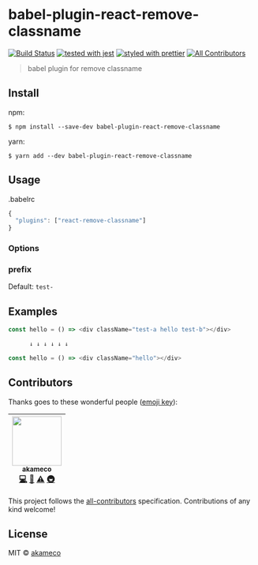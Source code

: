 # babel-plugin-react-remove-classname

[![Build Status](https://travis-ci.org/akameco/babel-plugin-react-remove-classname.svg?branch=master)](https://travis-ci.org/akameco/babel-plugin-react-remove-classname)
[![tested with jest](https://img.shields.io/badge/tested_with-jest-99424f.svg)](https://github.com/facebook/jest)
[![styled with prettier](https://img.shields.io/badge/styled_with-prettier-ff69b4.svg)](https://github.com/prettier/prettier)
[![All Contributors](https://img.shields.io/badge/all_contributors-1-orange.svg?style=flat-square)](#contributors)

> babel plugin for remove classname

## Install

npm:

```
$ npm install --save-dev babel-plugin-react-remove-classname
```

yarn:

```
$ yarn add --dev babel-plugin-react-remove-classname
```

## Usage

.babelrc

```js
{
  "plugins": ["react-remove-classname"]
}
```

### Options

### prefix

Default: `test-` <br>

## Examples

```js
const hello = () => <div className="test-a hello test-b"></div>

      ↓ ↓ ↓ ↓ ↓ ↓

const hello = () => <div className="hello"></div>
```

## Contributors

Thanks goes to these wonderful people
([emoji key](https://github.com/kentcdodds/all-contributors#emoji-key)):

<!-- ALL-CONTRIBUTORS-LIST:START - Do not remove or modify this section -->

| [<img src="https://avatars2.githubusercontent.com/u/4002137?v=4" width="100px;"/><br /><sub>akameco</sub>](http://akameco.github.io)<br />[💻](https://github.com/akameco/babel-plugin-react-remove-classname/commits?author=akameco "Code") [📖](https://github.com/akameco/babel-plugin-react-remove-classname/commits?author=akameco "Documentation") [⚠️](https://github.com/akameco/babel-plugin-react-remove-classname/commits?author=akameco "Tests") [🚇](#infra-akameco "Infrastructure (Hosting, Build-Tools, etc)") |
| :-------------------------------------------------------------------------------------------------------------------------------------------------------------------------------------------------------------------------------------------------------------------------------------------------------------------------------------------------------------------------------------------------------------------------------------------------------: |


<!-- ALL-CONTRIBUTORS-LIST:END -->

This project follows the
[all-contributors](https://github.com/kentcdodds/all-contributors)
specification. Contributions of any kind welcome!

## License

MIT © [akameco](http://akameco.github.io)
